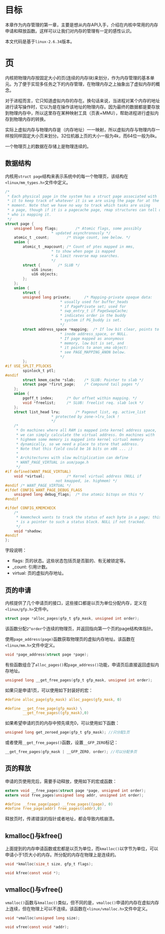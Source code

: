 # 目标
本章作为内存管理的第一章，主要是想从内存API入手，介绍在内核中常用的内存申请和释放函数。这样可以让我们对内存的管理有一定的感性认识。

本文代码是基于`linux-2.6.34`版本。

# 页
内核把物理内存按固定大小的页(连续的内存块)来划分，作为内存管理的基本单元。为了便于实现多任务之下的内存管理，在物理内存之上抽象出了虚拟内存的概念。

对于进程而言，它只知道虚拟内存的存在。换句话来说，当进程对某个内存的地址进行读写操作时，它以为是在操作该地址的物理内存。因为最终的数据都是要存放到物理内存中，所以这里存在某种映射工具（页表+MMU），帮助进程进行虚拟内存到物理内存的转换。

实际上虚拟内存与物理内存是（内存地址）一一映射，所以虚拟内存与物理内存一样按同样固定大小页来划分。32位机器上页的大小一般为4k，而64位一般为8k。

一个物理页上的数据在存储上是物理连续的。

## 数据结构
内核用`struct page`结构来表示系统中的每一个物理页，该结构在`<linux/mm_types.h>`文件中定义。
```C
/*
 * Each physical page in the system has a struct page associated with
 * it to keep track of whatever it is we are using the page for at the
 * moment. Note that we have no way to track which tasks are using
 * a page, though if it is a pagecache page, rmap structures can tell us
 * who is mapping it.
 */
struct page {
	unsigned long flags;		/* Atomic flags, some possibly
					 * updated asynchronously */
	atomic_t _count;		/* Usage count, see below. */
	union {
		atomic_t _mapcount;	/* Count of ptes mapped in mms,
					 * to show when page is mapped
					 * & limit reverse map searches.
					 */
		struct {		/* SLUB */
			u16 inuse;
			u16 objects;
		};
	};
	union {
	    struct {
		unsigned long private;		/* Mapping-private opaque data:
					 	 * usually used for buffer_heads
						 * if PagePrivate set; used for
						 * swp_entry_t if PageSwapCache;
						 * indicates order in the buddy
						 * system if PG_buddy is set.
						 */
		struct address_space *mapping;	/* If low bit clear, points to
						 * inode address_space, or NULL.
						 * If page mapped as anonymous
						 * memory, low bit is set, and
						 * it points to anon_vma object:
						 * see PAGE_MAPPING_ANON below.
						 */
	    };
#if USE_SPLIT_PTLOCKS
	    spinlock_t ptl;
#endif
	    struct kmem_cache *slab;	/* SLUB: Pointer to slab */
	    struct page *first_page;	/* Compound tail pages */
	};
	union {
		pgoff_t index;		/* Our offset within mapping. */
		void *freelist;		/* SLUB: freelist req. slab lock */
	};
	struct list_head lru;		/* Pageout list, eg. active_list
					 * protected by zone->lru_lock !
					 */
	/*
	 * On machines where all RAM is mapped into kernel address space,
	 * we can simply calculate the virtual address. On machines with
	 * highmem some memory is mapped into kernel virtual memory
	 * dynamically, so we need a place to store that address.
	 * Note that this field could be 16 bits on x86 ... ;)
	 *
	 * Architectures with slow multiplication can define
	 * WANT_PAGE_VIRTUAL in asm/page.h
	 */
#if defined(WANT_PAGE_VIRTUAL)
	void *virtual;			/* Kernel virtual address (NULL if
					   not kmapped, ie. highmem) */
#endif /* WANT_PAGE_VIRTUAL */
#ifdef CONFIG_WANT_PAGE_DEBUG_FLAGS
	unsigned long debug_flags;	/* Use atomic bitops on this */
#endif

#ifdef CONFIG_KMEMCHECK
	/*
	 * kmemcheck wants to track the status of each byte in a page; this
	 * is a pointer to such a status block. NULL if not tracked.
	 */
	void *shadow;
#endif
};
```
字段说明：
- flags: 页的状态。这些状态包括页是否脏的、有无被锁定等。
- _count: 引用计数。
- virtual: 页的虚拟内存地址。  

## 页的申请

内核提供了几个申请页的接口，这些接口都是以页为单位分配内存，定义在`<linux/gfp.h>`文件中。
```C
struct page *alloc_pages(gfp_t gfp_mask, unsigned int order);
```
该函数分配`2^order`个连续的物理页，并返回指向第一个页的page结构体指针。

使用`page_address(page)`函数获取物理页的虚拟内存地址。该函数在`<linux/mm.h>`文件中定义。
```C
void *page_address(struct page *page);
```

有些函数组合了`alloc_pages()`和`page_address()`功能，申请页后直接返回虚拟内存地址。
```C
unsigned long __get_free_pages(gfp_t gfp_mask, unsigned int order);
```

如果只是申请1页，可以使用如下封装好的宏：
```C
#define alloc_page(gfp_mask) alloc_pages(gfp_mask, 0)

#define __get_free_page(gfp_mask) \
		__get_free_pages((gfp_mask),0)
```

如果希望申请的页的内存中预先填充0，可以使用如下函数：
```C
unsigned long get_zeroed_page(gfp_t gfp_mask); //只分配1页
```
或者使用`__get_free_pages()`函数，设置`__GFP_ZERO`标记：
```C
__get_free_pages(gfp_mask | __GFP_ZERO, order); //可以分配多页
```

## 页的释放
申请的页使用完后，需要手动释放，使用如下的宏或函数：
```C
extern void __free_pages(struct page *page, unsigned int order);
extern void free_pages(unsigned long addr, unsigned int order);

#define __free_page(page) __free_pages((page), 0)
#define free_page(addr) free_pages((addr),0)
```
释放页时，传递错误的指针或者地址，都会导致内核崩溃。

## kmalloc()与kfree()
上面提到的内存申请函数或宏都是以页为单位，而`kmalloc()`以字节为单位，可以申请小于1页大小的内存。所分配的内存在物理上是连续的。


```C
void *kmalloc(size_t size, gfp_t flags);

void kfree(const void *);
```
## vmalloc()与vfree()
`vmalloc()`函数与`kmalloc()`类似，但不同的是，`vmalloc()`申请的内存在虚拟内存上连续，但在物理上可以不连续。该函数在`<linux/vmalloc.h>`文件中定义。
```C
void *vmalloc(unsigned long size);

void vfree(const void *addr);
```